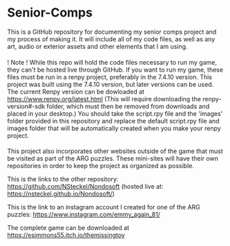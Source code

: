 # Senior-Comps
This is a GitHub repository for documenting my senior comps project and my process of making it. It will include all of my code files, as well as any art, audio or exterior assets and other elements that I am using. 

####
! Note ! While this repo will hold the code files necessary to run my game, they can't be hosted live through GitHub. If you want to run my game, these files must be run in a renpy project, preferably in the 7.4.10 version. This project was built using the 7.4.10 version, but later versions can be used. The current Renpy version can be dowloaded at https://www.renpy.org/latest.html (This will require downloading the renpy-version#-sdk folder, which must then be removed from downloads and placed in your desktop.) You should take the script.rpy file and the 'images' folder provided in this repository and replace the default script.rpy file and images folder that will be automatically created when you make your renpy project. 
####

This project also incorporates other websites outside of the game that must be visited as part of the ARG puzzles. These mini-sites will have their own repositories in order to keep the project as organized as possible.

This is the links to the other repository:
https://github.com/NSteckel/Nondosoft (hosted live at: https://nsteckel.github.io/Nondosoft/)

This is the link to an instagram account I created for one of the ARG puzzles:
https://www.instagram.com/emmy_again_81/

The complete game can be downloaded at https://esimmons55.itch.io/themissingtoy
